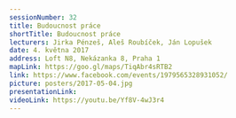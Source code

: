 ```yaml
---
sessionNumber: 32
title: Budoucnost práce
shortTitle: Budoucnost práce
lecturers: Jirka Pénzeš, Aleš Roubíček, Ján Lopušek
date: 4. května 2017
address: Loft N8, Nekázanka 8, Praha 1
mapLink: https://goo.gl/maps/TiqAbr4sRTB2
link: https://www.facebook.com/events/1979565328931052/
picture: posters/2017-05-04.jpg
presentationLink:
videoLink: https://youtu.be/Yf8V-4wJ3r4
---
```

